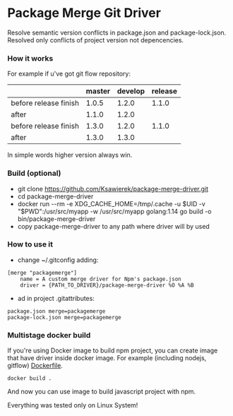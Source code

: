 # Package Merge Git Driver
Resolve semantic version conflicts in package.json and package-lock.json. Resolved only conflicts of project version not depencencies.

### How it works
For example if u've got git flow repository:

|                       | master | develop | release |
| ---                   | ---    | ---     | ---     |
| before release finish | 1.0.5  | 1.2.0   |  1.1.0  |
| after                 | 1.1.0  | 1.2.0   |         |
| before release finish | 1.3.0  | 1.2.0   |  1.1.0  |
| after                 | 1.3.0  | 1.3.0   |         |

In simple words higher version always win.

### Build (optional)
* git clone https://github.com/Ksawierek/package-merge-driver.git
* cd package-merge-driver
* docker run --rm -e XDG_CACHE_HOME=/tmp/.cache -u $UID -v "$PWD":/usr/src/myapp -w /usr/src/myapp golang:1.14 go build -o bin/package-merge-driver
* copy package-merge-driver to any path where driver will by used

### How to use it
* change ~/.gitconfig adding:
```
[merge "packagemerge"]
    name = A custom merge driver for Npm's package.json
    driver = {PATH_TO_DRIVER}/package-merge-driver %O %A %B
```

* ad in project .gitattributes:
```
package.json merge=packagemerge
package-lock.json merge=packagemerge
```

### Multistage docker build
If you're using Docker image to build npm project, you can create image that have driver inside docker image.
For example (including nodejs, gitflow) [Dockerfile](Dockerfile).

```
docker build .
```

And now you can use image to build javascript project with npm.

Everything was tested only on Linux System!